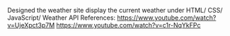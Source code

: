 Designed the weather site display the current weather under HTML/ CSS/ JavaScript/ Weather API
References: https://www.youtube.com/watch?v=UjeXpct3p7M
            https://www.youtube.com/watch?v=c1r-NqYkFPc
